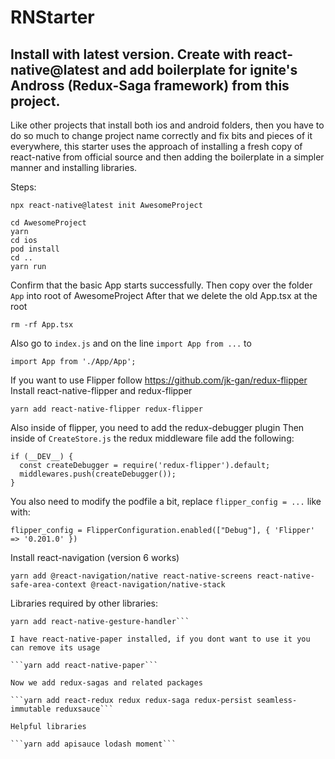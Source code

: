 # RNStarter
## Install with latest version. Create with react-native@latest and add boilerplate for ignite's Andross (Redux-Saga framework) from this project.

Like other projects that install both ios and android folders, then you have to do so much to change project name correctly and fix bits and pieces of it everywhere, this starter uses the approach of installing a fresh copy of react-native from official source and then adding the boilerplate in a simpler manner and installing libraries. 

Steps:

```npx react-native@latest init AwesomeProject```
```
cd AwesomeProject
yarn
cd ios
pod install
cd ..
yarn run
```

Confirm that the basic App starts successfully. Then copy over the folder `App` into root of AwesomeProject
After that we delete the old App.tsx at the root

```rm -rf App.tsx```

Also go to `index.js` and on the line `import App from ...` to

```import App from './App/App';```

If you want to use Flipper follow https://github.com/jk-gan/redux-flipper
Install react-native-flipper and redux-flipper

```yarn add react-native-flipper redux-flipper```

Also inside of flipper, you need to add the redux-debugger plugin
Then inside of `CreateStore.js` the redux middleware file add the following:
```
if (__DEV__) {
  const createDebugger = require('redux-flipper').default;
  middlewares.push(createDebugger());
}
```
You also need to modify the podfile a bit, replace `flipper_config = ...` like with:

```flipper_config = FlipperConfiguration.enabled(["Debug"], { 'Flipper' => '0.201.0' })```

Install react-navigation (version 6 works)

```yarn add @react-navigation/native react-native-screens react-native-safe-area-context @react-navigation/native-stack```

Libraries required by other libraries:

```yarn add @react-native-async-storage/async-storage
yarn add react-native-gesture-handler```

I have react-native-paper installed, if you dont want to use it you can remove its usage 

```yarn add react-native-paper```

Now we add redux-sagas and related packages

```yarn add react-redux redux redux-saga redux-persist seamless-immutable reduxsauce```

Helpful libraries

```yarn add apisauce lodash moment```

